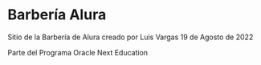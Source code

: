 # Barbería Alura

 Sitio de la Barbería de Alura creado por Luis Vargas
 19 de Agosto de 2022

 Parte del Programa Oracle Next Education
